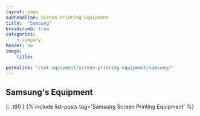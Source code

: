 ```yaml
---
layout: page
subheadline: Screen Printing Equipment
title:  "Samsung"
breadcrumb: true
categories:
    - company
header: no
image:
    title:

permalink: "/smt-equipment/screen-printing-equipment/samsung/"
---
```


## Samsung's Equipment ##
{: .t60 }
{% include list-posts tag='Samsung Screen Printing Equipment' %}
